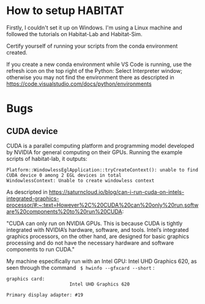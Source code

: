 # How to setup HABITAT

Firstly, I couldn't set it up on Windows. I'm using a Linux machine and followed the tutorials on Habitat-Lab and Habitat-Sim.

Certify yourself of running your scripts from the conda environment created.

If you create a new conda environment while VS Code is running, use the refresh icon on the top right of the Python: Select Interpreter window; otherwise you may not find the environment there as descripted in https://code.visualstudio.com/docs/python/environments

# Bugs

## CUDA device

CUDA is a parallel computing platform and programming model developed by NVIDIA for general computing on their GPUs. Running the example scripts of habitat-lab, it outputs:

```
Platform::WindowlessEglApplication::tryCreateContext(): unable to find CUDA device 0 among 2 EGL devices in total
WindowlessContext: Unable to create windowless context
```

As descripted in https://saturncloud.io/blog/can-i-run-cuda-on-intels-integrated-graphics-processor/#:~:text=However%2C%20CUDA%20can%20only%20run,software%20components%20to%20run%20CUDA:

"CUDA can only run on NVIDIA GPUs. This is because CUDA is tightly integrated with NVIDIA’s hardware, software, and tools. Intel’s integrated graphics processors, on the other hand, are designed for basic graphics processing and do not have the necessary hardware and software components to run CUDA."

My machine especifically run with an Intel GPU: Intel UHD Graphics 620, as seen through the command ` $ hwinfo --gfxcard --short` :

```
graphics card:
                       Intel UHD Graphics 620

Primary display adapter: #19
```

